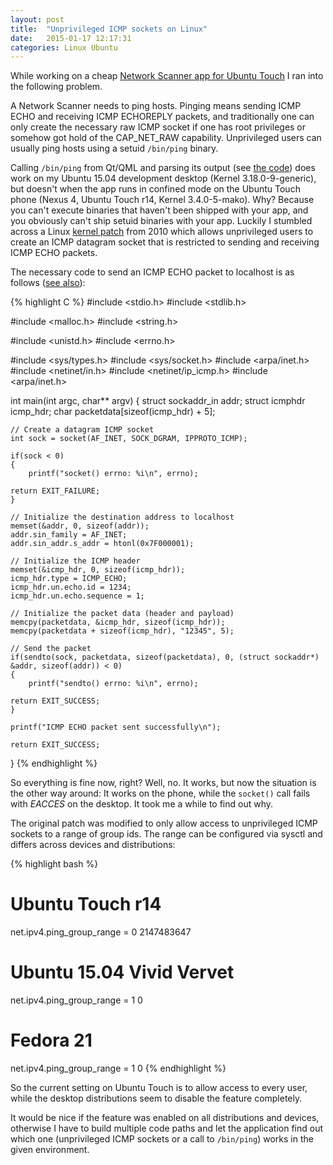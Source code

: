 ```yaml
---
layout: post
title:  "Unprivileged ICMP sockets on Linux"
date:   2015-01-17 12:17:31
categories: Linux Ubuntu
---
```


While working on a cheap [Network Scanner app for Ubuntu Touch][ubuntu-touch-network-scanner] I ran into the following problem.

A Network Scanner needs to ping hosts. Pinging means sending ICMP ECHO and receiving ICMP ECHOREPLY packets, and traditionally one can only create the necessary raw ICMP socket if one has root privileges or somehow got hold of the CAP_NET_RAW capability. Unprivileged users can usually ping hosts using a setuid `/bin/ping` binary.

Calling `/bin/ping` from Qt/QML and parsing its output (see [the code][ubuntu-touch-network-scanner-qprocess-implementation]) does work on my Ubuntu 15.04 development desktop (Kernel 3.18.0-9-generic), but doesn't when the app runs in confined mode on the Ubuntu Touch phone (Nexus 4, Ubuntu Touch r14, Kernel 3.4.0-5-mako). Why? Because you can't execute binaries that haven't been shipped with your app, and you obviously can't ship setuid binaries with your app. Luckily I stumbled across a Linux [kernel patch][icmp-kernel-patch] from 2010 which allows unprivileged users to create an ICMP datagram socket that is restricted to sending and receiving ICMP ECHO packets.

The necessary code to send an ICMP ECHO packet to localhost is as follows ([see also][unprivileged-icmp]):

{% highlight C %}
#include <stdio.h>
#include <stdlib.h>

#include <malloc.h>
#include <string.h>

#include <unistd.h>
#include <errno.h>

#include <sys/types.h>
#include <sys/socket.h>
#include <arpa/inet.h>
#include <netinet/in.h>
#include <netinet/ip_icmp.h>
#include <arpa/inet.h>


int main(int argc, char** argv)
{
    struct sockaddr_in addr;
    struct icmphdr icmp_hdr;
    char packetdata[sizeof(icmp_hdr) + 5];

    // Create a datagram ICMP socket
    int sock = socket(AF_INET, SOCK_DGRAM, IPPROTO_ICMP);

    if(sock < 0)
    {
        printf("socket() errno: %i\n", errno);

	return EXIT_FAILURE;
    }

    // Initialize the destination address to localhost
    memset(&addr, 0, sizeof(addr));
    addr.sin_family = AF_INET;
    addr.sin_addr.s_addr = htonl(0x7F000001);

    // Initialize the ICMP header
    memset(&icmp_hdr, 0, sizeof(icmp_hdr));
    icmp_hdr.type = ICMP_ECHO;
    icmp_hdr.un.echo.id = 1234;
    icmp_hdr.un.echo.sequence = 1;

    // Initialize the packet data (header and payload)
    memcpy(packetdata, &icmp_hdr, sizeof(icmp_hdr));
    memcpy(packetdata + sizeof(icmp_hdr), "12345", 5);

    // Send the packet
    if(sendto(sock, packetdata, sizeof(packetdata), 0, (struct sockaddr*) &addr, sizeof(addr)) < 0)
    {
        printf("sendto() errno: %i\n", errno);

	return EXIT_SUCCESS;
    }
    
    printf("ICMP ECHO packet sent successfully\n");

    return EXIT_SUCCESS;
}
{% endhighlight %}

So everything is fine now, right? Well, no. It works, but now the situation is the other way around: It works on the phone, while the `socket()` call fails with *EACCES* on the desktop. It took me a while to find out why.

The original patch was modified to only allow access to unprivileged ICMP sockets to a range of group ids. The range can be configured via sysctl and differs across devices and distributions:

{% highlight bash %}
# Ubuntu Touch r14
net.ipv4.ping_group_range = 0   2147483647

# Ubuntu 15.04 Vivid Vervet
net.ipv4.ping_group_range = 1   0

# Fedora 21
net.ipv4.ping_group_range = 1   0
{% endhighlight %}

So the current setting on Ubuntu Touch is to allow access to every user, while the desktop distributions seem to disable the feature completely.

It would be nice if the feature was enabled on all distributions and devices, otherwise I have to build multiple code paths and let the application find out which one (unprivileged ICMP sockets or a call to `/bin/ping`) works in the given environment.

[ubuntu-touch-network-scanner]: https://github.com/Sturmflut/ubuntu-touch-network-scanner
[ubuntu-touch-network-scanner-qprocess-implementation]: https://github.com/Sturmflut/ubuntu-touch-network-scanner/commit/854ef64b468299005dd0754c000455c7706b0bda
[icmp-kernel-patch]: http://lwn.net/Articles/420800/
[unprivileged-icmp]: https://github.com/Sturmflut/unprivileged-icmp